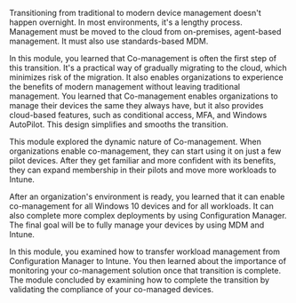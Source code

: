 Transitioning from traditional to modern device management doesn't happen overnight. In most environments, it's a lengthy process. Management must be moved to the cloud from on-premises, agent-based management. It must also use standards-based MDM.

In this module, you learned that Co-management is often the first step of this transition. It's a practical way of gradually migrating to the cloud, which minimizes risk of the migration. It also enables organizations to experience the benefits of modern management without leaving traditional management. You learned that Co-management enables organizations to manage their devices the same they always have, but it also provides cloud-based features, such as conditional access, MFA, and Windows AutoPilot. This design simplifies and smooths the transition.

This module explored the dynamic nature of Co-management. When organizations enable co-management, they can start using it on just a few pilot devices. After they get familiar and more confident with its benefits, they can expand membership in their pilots and move more workloads to Intune.

After an organization's environment is ready, you learned that it can enable co-management for all Windows 10 devices and for all workloads. It can also complete more complex deployments by using Configuration Manager. The final goal will be to fully manage your devices by using MDM and Intune.

In this module, you examined how to transfer workload management from Configuration Manager to Intune. You then learned about the importance of monitoring your co-management solution once that transition is complete. The module concluded by examining how to complete the transition by validating the compliance of your co-managed devices.

